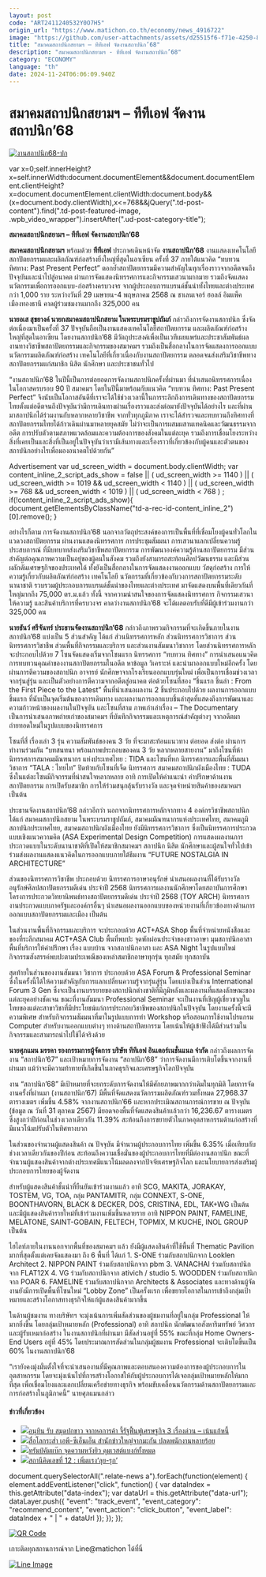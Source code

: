 ```yaml
---
layout: post
code: "ART2411240532Y0O7H5"
origin_url: "https://www.matichon.co.th/economy/news_4916722"
image: "https://github.com/user-attachments/assets/d25515f6-f71e-4250-808a-bc503e613e2b"
title: "สมาคมสถาปนิกสยามฯ – ทีทีเอฟ จัดงานสถาปนิก’68"
description: "สมาคมสถาปนิกสยามฯ - ทีทีเอฟ จัดงานสถาปนิก’68"
category: "ECONOMY"
language: "th"
date: 2024-11-24T06:06:09.940Z
---
```


# สมาคมสถาปนิกสยามฯ – ทีทีเอฟ จัดงานสถาปนิก’68

[![](https://www.matichon.co.th/wp-content/uploads/2024/11/งานสถาปนิก68-ปก.jpg "งานสถาปนิก68-ปก")](https://www.matichon.co.th/wp-content/uploads/2024/11/งานสถาปนิก68-ปก.jpg)

var x=0;self.innerHeight?x=self.innerWidth:document.documentElement&&document.documentElement.clientHeight?x=document.documentElement.clientWidth:document.body&&(x=document.body.clientWidth),x<=768&&jQuery(".td-post-content").find(".td-post-featured-image, .wpb\_video\_wrapper").insertAfter(".ud-post-category-title");

**สมาคมสถาปนิกสยามฯ – ทีทีเอฟ จัดงานสถาปนิก’68**

**สมาคมสถาปนิกสยามฯ** พร้อมด้วย **ทีทีเอฟ** ประกาศเดินหน้าจัด **งานสถาปนิก’68** งานแสดงเทคโนโลยีสถาปัตยกรรมและผลิตภัณฑ์ก่อสร้างยิ่งใหญ่ที่สุดในอาเซียน ครั้งที่ 37 ภายใต้แนวคิด “ทบทวน ทิศทาง: Past Present Perfect” ตอกย้ำสถาปัตยกรรมมีความสำคัญในทุกเรื่องราวจากอดีตจนถึงปัจจุบันและนำไปสู่อนาคต ผ่านการจัดแสดงนิทรรศการและกิจกรรมเสวนามากมาย รวมถึงจัดแสดงนวัตกรรมเพื่อการออกแบบ-ก่อสร้างครบวงจร จากผู้ประกอบการแบรนด์ชั้นนำทั้งไทยและต่างประเทศกว่า 1,000 ราย ระหว่างวันที่ 29 เมษายน-4 พฤษภาคม 2568 ณ ชาเลนเจอร์ ฮอลล์ อิมแพ็ค เมืองทองธานี คาดผู้ร่วมชมงานมากถึง 325,000 คน

**นายอเส สุขยางค์ นายกสมาคมสถาปนิกสยาม ในพระบรมราชูปถัมภ์** กล่าวถึงการจัดงานสถาปนิก ซึ่งจัดต่อเนื่องมาเป็นครั้งที่ 37 ปัจจุบันถือเป็นงานแสดงเทคโนโลยีสถาปัตยกรรม และผลิตภัณฑ์ก่อสร้างใหญ่ที่สุดในอาเซียน โดยงานสถาปนิก’68 มีวัตถุประสงค์เพื่อเป็นเวทีเผยแพร่และประชาสัมพันธ์ผลงานทางวิชาชีพสถาปัตยกรรมและกิจกรรมของสมาคมฯ รวมถึงเป็นสื่อกลางในการจัดแสดงการออกแบบ นวัตกรรมผลิตภัณฑ์ก่อสร้าง เทคโนโลยีที่เกี่ยวเนื่องกับงานสถาปัตยกรรม ตลอดจนส่งเสริมวิชาชีพทางสถาปัตยกรรมแก่สมาชิก นิสิต นักศึกษา และประชาชนทั่วไป

“งานสถาปนิก’68 ในปีนี้เป็นการต่อยอดการจัดงานสถาปนิกครั้งที่ผ่านมา ที่นำเสนอนิทรรศการเนื่องในโอกาสครบรอบ 90 ปี สมาคมฯ โดยในปีนี้มาพร้อมกับแนวคิด “ทบทวน ทิศทาง: Past Present Perfect” จึงนับเป็นโอกาสอันดีที่เราจะได้ใช้ช่วงเวลานี้ในการระลึกถึงการเดินทางของสถาปัตยกรรมไทยตั้งแต่อดีตจนถึงปัจจุบันว่ามีการเดินทางผ่านเรื่องราวและส่งต่อมายังปัจจุบันได้อย่างไร และที่ผ่านมาสถาปนิกได้ร่วมงานกับหลากหลายวิชาชีพ จากทั่วทุกภูมิภาค เราจะได้สำรวจและทบทวนถึงทิศทางที่สถาปัตยกรรมไทยได้ก้าวเดินผ่านมาหลายยุคสมัย ไม่ว่าจะเป็นการผสมผสานเทคนิคและวัฒนธรรมจากอดีต การปรับตัวตามสภาพแวดล้อมและความต้องการของสังคมในแต่ละยุค รวมถึงการเชื่อมโยงระหว่างสิ่งที่เคยเป็นและสิ่งที่เป็นอยู่ในปัจจุบันว่าเรามีเส้นทางและเรื่องราวที่เกี่ยวข้องกับผู้คนและตัวตนของสถาปนิกอย่างไรเพื่อมองอนาคตไปด้วยกัน”

Advertisement var ud\_screen\_width = document.body.clientWidth; var content\_inline\_2\_script\_ads\_show = false || ( ud\_screen\_width >= 1140 ) || ( ud\_screen\_width >= 1019 && ud\_screen\_width < 1140 ) || ( ud\_screen\_width >= 768 && ud\_screen\_width < 1019 ) || ( ud\_screen\_width < 768 ) ; if(!content\_inline\_2\_script\_ads\_show){ document.getElementsByClassName("td-a-rec-id-content\_inline\_2")\[0\].remove(); }

อย่างไรก็ตาม การจัดงานสถาปนิก’68 นอกจากวัตถุประสงค์ของการเป็นพื้นที่ที่เชื่อมโยงผู้คนทั่วโลกในแวดวงสถาปัตยกรรม ผ่านงานแสดงนิทรรศการ การประชุมสัมมนา การเสวนาแลกเปลี่ยนความรู้ ประสบการณ์ ที่มีบทบาทส่งเสริมวิชาชีพสถาปัตยกรรม การพัฒนาองค์ความรู้ด้านสถาปัตยกรรม มีส่วนสำคัญต่อคุณภาพความเป็นอยู่ของผู้คนในสังคม รวมถึงยังสามารถสะท้อนศิลปวัฒนธรรม และมีส่วนผลักดันเศรษฐกิจของประเทศได้ ทั้งยังเป็นสื่อกลางในการจัดแสดงงานออกแบบ วัสดุก่อสร้าง การให้ความรู้เกี่ยวกับผลิตภัณฑ์ก่อสร้าง เทคโนโลยี นวัตกรรมที่เกี่ยวข้องกับวงการสถาปัตยกรรมระดับนานาชาติ รวบรวมผู้ประกอบการแบรนด์ชั้นนำของไทยและต่างประเทศ มาจัดแสดงบนพื้นที่เดียวกันที่ใหญ่มากถึง 75,000 ตร.ม.แล้ว ทั้งนี้ จากความน่าสนใจของการจัดแสดงนิทรรศการ กิจกรรมเสวนาให้ความรู้ และสินค้าบริการที่ครบวงจร คาดว่างานสถาปนิก’68 จะได้ผลตอบรับที่ดีมีผู้เข้าร่วมงานกว่า 325,000 คน

**นายธันว์ ศรีจันทร์ ประธานจัดงานสถาปนิก’68** กล่าวถึงภาพรวมกิจกรรมที่จะเกิดขึ้นภายในงานสถาปนิก’68 แบ่งเป็น 5 ส่วนสำคัญ ได้แก่ ส่วนนิทรรศการหลัก ส่วนนิทรรศการวิชาการ ส่วนนิทรรศการวิชาชีพ ส่วนพื้นที่กิจกรรมและบริการ และส่วนงานสัมมนาวิชาการ โดยส่วนนิทรรศการหลัก จะประกอบไปด้วย 7 โซนจัดแสดงเริ่มจากโซนแรก นิทรรศการ “ทบทวน ทิศทาง” การนำเสนอแนวคิดการทบทวนคุณค่าของงานสถาปัตยกรรมในอดีต หาข้อมูล วิเคราะห์ และนำมาออกแบบใหม่อีกครั้ง โดยผ่านการตีความของสถาปนิก อาจารย์ นักศึกษาจากโรงเรียนออกแบบรุ่นใหม่ เพื่อเป็นการเชื่อมช่วงเวลาจากรุ่นสู่รุ่น และเป็นตัวอย่างการตีความจากอดีตสู่อนาคต ต่อด้วยโซนที่สอง “ชิ้นแรก ชิ้นล่า : From the First Piece to the Latest” พื้นที่นำเสนอผลงาน 2 ชิ้นประกอบไปด้วย ผลงานการออกแบบชิ้นแรก ที่นับเป็นจุดเริ่มต้นของการเดินทาง และผลงานการออกแบบชิ้นล่าสุดที่แสดงถึงการพัฒนาและความก้าวหน้าของผลงานในปัจจุบัน และโซนที่สาม ภาพเก่าเล่าเรื่อง – The Documentary เป็นการนำเสนอภาพถ่ายเก่าของสมาคมฯ ที่บันทึกกิจกรรมและเหตุการณ์สำคัญต่างๆ จากอดีตมาถ่ายทอดใหม่ในรูปแบบของนิทรรศการ

โซนที่สี่ เรื่องเล่า 3 รุ่น ความสัมพันธ์ของคน 3 วัย ที่จะมาสะท้อนแนวทาง ต่อยอด ส่งต่อ ผ่านการทำงานร่วมกัน “บทสนทนา พร้อมภาพประกอบของคน 3 วัย หลากหลายสายงาน” มาถึงโซนที่ห้า นิทรรศการสมาคมมัณฑนากร แห่งประเทศไทย : TIDA และโซนที่หก นิทรรศการและพื้นที่สัมมนาวิชาการ “TALA : ไทยไท” ปิดท้ายกับโซนที่เจ็ด นิทรรศการ สมาคมสถาปนิกผังเมืองไทย : TUDA ซึ่งในแต่ละโซนมีกิจกรรมที่น่าสนใจหลากหลาย อาทิ การเปิดให้คำแนะนำ คำปรึกษาด้านงานสถาปัตยกรรม การเปิดรับสมาชิก การให้ร่วมสนุกลุ้นรับรางวัล และจุดจำหน่ายสินค้าของสมาคมฯ เป็นต้น

ประธานจัดงานสถาปนิก’68 กล่าวอีกว่า นอกจากนิทรรศการหลักจากทาง 4 องค์กรวิชาชีพสถาปนิก ได้แก่ สมาคมสถาปนิกสยาม ในพระบรมราชูปถัมภ์, สมาคมมัณฑนากรแห่งประเทศไทย, สมาคมภูมิสถาปนิกประเทศไทย, สมาคมสถาปนิกผังเมืองไทย ยังมีนิทรรศการวิชาการ ซึ่งเป็นนิทรรศการประกวดแบบเชิงแนวความคิด (ASA Experimental Design Competition) การแสดงผลงานการประกวดแบบในระดับนานาชาติที่เปิดให้สมาชิกสมาคมฯ สถาปนิก นิสิต นักศึกษาและผู้สนใจทั่วไปเข้าร่วมส่งผลงานแสดงแนวคิดในการออกแบบภายใต้ธีมงาน “FUTURE NOSTALGIA IN ARCHITECTURE”

ส่วนของนิทรรศการวิชาชีพ ประกอบด้วย นิทรรศการอาษาอนุรักษ์ นำเสนอผลงานที่ได้รับรางวัลอนุรักษ์ศิลปสถาปัตยกรรมดีเด่น ประจำปี 2568 นิทรรศการผลงานนักศึกษาโดยสถาบันการศึกษา โครงการประกวดวิทยานิพนธ์ทางสถาปัตยกรรมดีเด่น ประจำปี 2568 (TOY ARCH) นิทรรศการงานประกวดแบบภาครัฐและองค์กรอื่นๆ นำเสนอผลงานออกแบบของหน่วยงานที่เกี่ยวข้องทางด้านการออกแบบสถาปัตยกรรมและเมือง เป็นต้น

ในส่วนงานพื้นที่กิจกรรมและบริการ จะประกอบด้วย ACT+ASA Shop พื้นที่จำหน่ายหนังสือและของที่ระลึกสมาคม ACT+ASA Club พื้นที่พบปะ จุดพักผ่อนประจำของชาวอาษา มุมสถาปนิกอาสา พื้นที่บริการให้คำปรึกษา เรื่อง แบบบ้าน จากสถาปนิกอาสา และ ASA Night ในรูปแบบใหม่ กิจกรรมสังสรรค์พบปะตามประเพณีของเหล่าสมาชิกอาษาทุกรุ่น ทุกสมัย ทุกสถาบัน

สุดท้ายในส่วนของงานสัมมนา วิชาการ ประกอบด้วย ASA Forum & Professional Seminar ซึ่งในครั้งนี้ได้ให้ความสำคัญกับการแลกเปลี่ยนความรู้จากรุ่นสู่รุ่น โดยแบ่งเป็นส่วน International Forum 3 Gen ซึ่งจะเป็นงานบรรยายของสถาปนิกต่างชาติที่มีภูมิหลังและผลงานที่แสดงลักษณะของแต่ละยุคอย่างชัดเจน ขณะที่งานสัมมนา Professional Seminar จะเป็นงานที่เชิญผู้เชี่ยวชาญในไทยของแต่ละสาขาวิชาที่มีประโยชน์แก่การประกอบวิชาชีพของสถาปนิกในปัจจุบัน โดยงานครั้งนี้จะมีความพิเศษ สำหรับกิจกรรมสัมมนาที่มาในรูปแบบการทำ Workshop หรือสอนการใช้งานโปรแกรม Computer สำหรับงานออกแบบต่างๆ ทางด้านสถาปัตยกรรม โดยเน้นให้ผู้เข้าฟังได้มีส่วนร่วมในกิจกรรมและสามารถนำไปใช้ได้จริงด้วย

**นายศุภแมน มรรคา รองกรรมการผู้จัดการ บริษัท ทีทีเอฟ อินเตอร์เนชั่นแนล จำกัด** กล่าวถึงผลการจัดงาน “สถาปนิก’67” และเป้าหมายการจัดงาน “สถาปนิก’68” ว่าการจัดงานมีการเติบโตขึ้นจากงานที่ผ่านมา แม้ว่าจะมีความท้าทายที่เกิดขึ้นในภาคธุรกิจและเศรษฐกิจโลกปัจจุบัน

งาน “สถาปนิก’68” มีเป้าหมายที่จะยกระดับการจัดงานให้มีศักยภาพมากกว่าเดิมในทุกมิติ โดยการจัดงานครั้งที่ผ่านมา (งานสถาปนิก’67) มีพื้นที่จัดแสดงนวัตกรรมผลิตภัณฑ์รวมทั้งหมด 27,968.37 ตารางเมตร เพิ่มขึ้น 4.58% จากงานสถาปนิก’66 และหากประเมิณสถานการณ์การขาย ณ ปัจจุบัน (ข้อมูล ณ วันที่ 31 ตุลาคม 2567) มียอดจองพื้นที่จัดแสดงสินค้าเเล้วกว่า 16,236.67 ตารางเมตร ซึ่งสูงกว่าปีก่อนในช่วงเวลาเดียวกัน 11.39% สะท้อนถึงการขยายตัวในภาคอุตสาหกรรมด้านก่อสร้างที่มีแนวโน้มปรับตัวในทิศทางบวก

ในส่วนของจำนวนผู้แสดงสินค้า ณ ปัจจุบัน มีจำนวนผู้ประกอบการไทย เพิ่มขึ้น 6.35% เมื่อเทียบกับช่วงเวลาเดียวกันของปีก่อน สะท้อนถึงความเชื่อมั่นของผู้ประกอบการไทยที่มีต่องานสถาปนิก ขณะที่จำนวนผู้แสดงสินค้าจากต่างประเทศมีแนวโน้มลดลงจากปัจจัยเศรษฐกิจโลก และนโยบายการส่งเสริมผู้ประกอบการไทยของผู้จัดงาน

สำหรับผู้แสดงสินค้าชั้นนำที่ยืนยันเข้าร่วมงานแล้ว อาทิ SCG, MAKITA, JORAKAY, TOSTEM, VG, TOA, กลุ่ม PANTAMITR, กลุ่ม CONNEXT, S-ONE, BOONTHAVORN, BLACK & DECKER, DOS, CRISTINA, EDL, TAK+WG เป็นต้น และมีผู้แสดงสินค้ารายใหม่ที่เข้าร่วมงานเพิ่มขึ้นหลายราย อาทิ NIPPON PAINT, FAMELINE, MELATONE, SAINT-GOBAIN, FELTECH, TOPMIX, M KUCHE, INOL GROUP เป็นต้น

ไฮไลท์ภายในงานนอกจากพื้นที่ของสมาคมฯ แล้ว ยังมีผู้แสดงสินค้าที่ใช้พื้นที่ Thematic Pavilion มากที่สุดตั้งแต่เคยจัดแสดงมา ถึง 6 พื้นที่ ได้แก่ 1. S-ONE ร่วมกับสถาปนิกจาก Looklen Architect 2. NIPPON PAINT ร่วมกับสถาปนิกจาก pbm 3. VANACHAI ร่วมกับสถาปนิกจาก FLAT12X 4. VG ร่วมกับสถาปนิกจาก ativich / studio 5. WOODDEN ร่วมกับสถาปนิกจาก POAR 6. FAMELINE ร่วมกับสถาปนิกจาก Architects & Associates และทางด้านผู้จัดงานยังมีการเปิดพื้นที่โซนใหม่ “Lobby Zone” เป็นครั้งเเรก เพื่อขยายโอกาสในการเข้าถึงกลุ่มเป้าหมายและสร้างโอกาสทางธุรกิจให้แก่ผู้แสดงสินค้ามากขึ้น

ในด้านผู้ชมงาน ทางบริษัทฯ จะมุ่งเน้นการเพิ่มสัดส่วนของผู้ชมงานที่อยู่ในกลุ่ม Professional ให้มากยิ่งขึ้น โดยกลุ่มเป้าหมายหลัก (Professional) อาทิ สถาปนิก นักพัฒนาอสังหาริมทรัพย์ วิศวกร และผู้รับเหมาก่อสร้าง ในงานสถาปนิกที่ผ่านมา มีสัดส่วนอยู่ที่ 55% ขณะที่กลุ่ม Home Owners-End Users อยู่ที่ 45% โดยประมาณการสัดส่วนในกลุ่มผู้ชมงาน Professional จะเติบโตขึ้นเป็น 60% ในงานสถาปนิก’68

“เรายังคงมุ่งมั่นตั้งใจที่จะนำเสนองานที่มีคุณภาพและตอบสนองความต้องการของผู้ประกอบการในอุตสาหกรรม โดยจะมุ่งเน้นไปที่การสร้างโอกาสให้กับผู้ประกอบการได้เจอกลุ่มเป้าหมายหลักให้มากที่สุด เพื่อเชื่อมโยงและแลกเปลี่ยนเครือข่ายทางธุรกิจ พร้อมขับเคลื่อนนวัตกรรมด้านสถาปัตยกรรมและการก่อสร้างในภูมิภาคนี้” นายศุภแมนกล่าว

#### ข่าวที่เกี่ยวข้อง

*   [![](https://www.matichon.co.th/wp-content/uploads/2024/11/ปกข่าว-7281-203.jpg)อนุทิน รับ สมุดปกขาว จากหอการค้า จี้รัฐฟื้นฟูเศรษฐกิจ 3 เรื่องด่วน – เน้นแก้หนี้](https://www.matichon.co.th/economy/news_4916733)
*   [![](https://www.matichon.co.th/wp-content/uploads/2024/11/AP-cnn.jpg)สื่อโลกระส่ำ เอพี-ซีเอ็นเอ็น สำนักข่าวใหญ่จากมะกัน ปลดพนักงานหลายร้อย](https://www.matichon.co.th/foreign/news_4916760)
*   [![](https://www.matichon.co.th/wp-content/uploads/2024/11/728-AFP__20241123__36N73K4__v1__HighRes__PalestinianIsraelConflictReligion.jpg)ทรัมป์คัมแบ๊ก จุดความหวังยิว คุมเวสต์แบงก์ทั้งหมด](https://www.matichon.co.th/foreign/news_4916767)
*   [![](https://www.matichon.co.th/wp-content/uploads/2024/11/22-173.jpg)สถานีคิดเลขที่ 12 : เพิ่มแรง‘ลุย-รุก’](https://www.matichon.co.th/politics/news_4916325)

document.querySelectorAll(".relate-news a").forEach(function(element) { element.addEventListener("click", function() { var dataIndex = this.getAttribute("data-index"); var dataUrl = this.getAttribute("data-url"); dataLayer.push({ "event": "track\_event", "event\_category": "recommend\_content", "event\_action": "click\_button", "event\_label": dataIndex + " | " + dataUrl }); }); });

[![QR Code](https://www.matichon.co.th/wp-content/uploads/2023/07/wob1371z.jpg)](https://lin.ee/ht0nDxX)

เกาะติดทุกสถานการณ์จาก Line@matichon ได้ที่นี่

[![Line Image](https://www.matichon.co.th/wp-content/uploads/2023/07/th.png)](https://lin.ee/ht0nDxX)